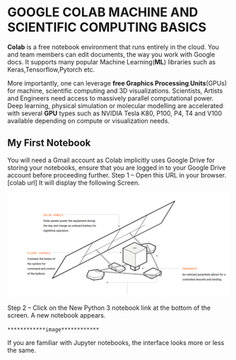 GOOGLE COLAB MACHINE AND SCIENTIFIC COMPUTING BASICS
=====================================================

**Colab** is a free notebook environment that runs entirely in the cloud. You and team members can edit documents, the way you work with Google docs. It supports many popular Machine Learning(**ML**) libraries such as Keras,Tensorflow,Pytorch etc.

More importantly, one can leverage **free Graphics Processing Units**(GPUs) for machine, scientific computing and 3D visualizations. Scientists, Artists and Engineers need access to massively parallel computational power. Deep learning, physical simulation or molecular modelling are accelerated with several **GPU** types such as NVIDIA Tesla K80, P100, P4, T4 and V100 available depending on compute or visualization needs.

My First Notebook
------------------

You will need a Gmail account as Colab implicitly uses Google Drive for storing your notebooks, ensure that you are logged in to your Google Drive account before proceeding further.
Step 1 – Open this URL in your browser.[colab url] It will display the following Screen.

![Test Image](/images/test.png "Test Title")

Step 2 – Click on the New Python 3 notebook link at the bottom of the screen. A new notebook appears.

`************image************`

If you are familiar with Jupyter notebooks, the interface looks more or less the same. 
